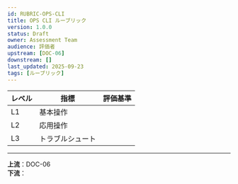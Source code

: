 ```yaml
---
id: RUBRIC-OPS-CLI
title: OPS CLI ルーブリック
version: 1.0.0
status: Draft
owner: Assessment Team
audience: 評価者
upstream: [DOC-06]
downstream: []
last_updated: 2025-09-23
tags: [ルーブリック]
---
```


| レベル | 指標 | 評価基準 |
|--------|------|----------|
| L1 | 基本操作 | 
| L2 | 応用操作 | 
| L3 | トラブルシュート | 

---
**上流**：DOC-06  
**下流**：
